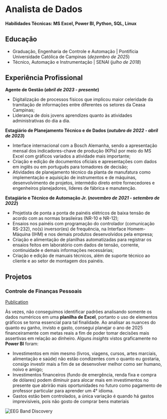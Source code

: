 # Analista de Dados

#### Habilidades Técnicas: MS Excel, Power BI, Python, SQL, Linux

## Educação						       		
- Graduação, Engenharia de Controle e Automação	| Pontifícia Universidade Católica de Campinas (_dezembro de 2025_)	 			     
- Técnico, Automação e Instrumentação | SENAI (_julho de 2018_)

## Experiência Profissional
**Agente de Gestão (_abril de 2023 - presente_)**
- Digitalização de processos físicos que implicou maior celeridade da tramitação de informações entre diferentes os setores da Ceasa Campinas;
- Liderança de dois jovens aprendizes quanto às atividades administrativas do dia a dia.

**Estagiário de Planejamento Técnico e de Dados (_outubro de 2022 - abril de 2023_)**
- Interface internacional com a Bosch Alemanha, sendo a apresentação mensal dos indicadores-chave de produção (KPIs) por meio do MS Excel com gráficos variados a atividade mais importante;
- Criação e edição de documentos oficiais e apresentações com dados em inglês ou em português para tomadores de decisão;
- Atividades de planejamento técnico da planta de manufatura como implementação e aquisição de instrumentos e de máquinas, desenvolvimento de projetos, intermédio direto entre fornecedores e engenheiros planejadores, líderes de fábrica e manutenção.

**Estagiário e Técnico de Automação Jr. (_novembro de 2021 - setembro de 2022_)**
- Projetista de ponta a ponta de painéis elétricos de baixa tensão de acordo com as normas brasileiras (NR-10 e NR-12);
- Ensaios nos painéis com programação do controlador (comunicação RS-232), no(s) inversor(es) de frequência, na Interface Homem-Máquina (IHM) e nos demais produtos desenvolvidos pela empresa;
- Criação e alimentação de planilhas automatizadas para registrar os ensaios feitos em laboratório com dados de tensão, corrente, continuidade e demais informações necessárias;
- Criação e edição de manuais técnicos, além de suporte técnico ao cliente e ao setor de montagem dos painéis.

## Projetos
### Controle de Finanças Pessoais
[Publication](https://www.mdpi.com/1424-8220/22/8/3048)

Às vezes, não conseguimos identificar padrões analisando somente os dados numéricos em uma **planilha de Excel**, portanto o uso de elementos gráficos se torna essencial para tal finalidade. Ao analisar as nuances do quanto eu ganho, invisto e gasto, consegui planejar o ano de 2025 financeiramente com metas reais a fim de poder tomar decisões mais assertivas em relação ao dinheiro. Alguns _insights_ vistos graficamente no **Power BI** foram:
- Investimentos em mim mesmo (livros, viagens, cursos, artes marciais, alimentação e saúde) não estão condizentes com o quanto eu gostaria, consigo investir mais a fim de se desenvolver melhor como ser humano, noivo e amigo;
- Investimentos financeiros (fundo de emergência, renda fixa e compra de dólares) podem diminuir para alocar mais em investimentos no presente que abrirão mais oportunidades no futuro como pagamento de professor particular para aprender um 4° idioma.
- Gastos estão bem controlados, a única variação é quando há gastos imprevisíveis, pois não gosto de comprar bens materiais

![EEG Band Discovery](/assets/img/eeg_band_discovery.jpeg)
